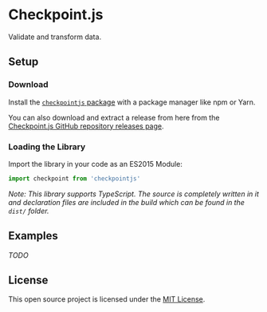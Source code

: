 # Checkpoint.js
Validate and transform data.

## Setup
### Download
Install the [`checkpointjs` package](https://npmjs.com/package/checkpointjs) with a package manager like npm or Yarn.

You can also download and extract a release from here from the [Checkpoint.js GitHub repository releases page](https://github.com/IsaacLean/checkpointjs/releases).

### Loading the Library
Import the library in your code as an ES2015 Module:
```javascript
import checkpoint from 'checkpointjs'
```

*Note: This library supports TypeScript. The source is completely written in it and declaration files are included in the build which can be found in the `dist/` folder.*

## Examples
*TODO*

## License
This open source project is licensed under the [MIT License](https://github.com/IsaacLean/checkpointjs/blob/master/LICENSE).